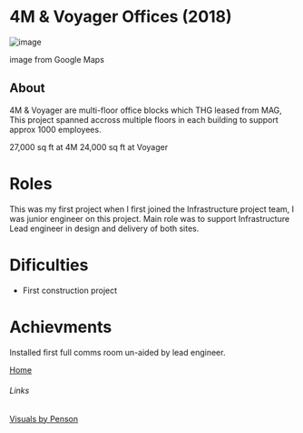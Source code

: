 # 4M & Voyager Offices (2018)


![image](https://user-images.githubusercontent.com/4409144/151149155-de823dd6-2b35-45ed-ac06-6fc80f395f2b.png)

image from Google Maps

## About

4M & Voyager are multi-floor office blocks which THG leased from MAG, This project spanned accross multiple floors in each building to support approx 1000 employees.

27,000 sq ft at 4M
24,000 sq ft at Voyager

# Roles

This was my first project when I first joined the Infrastructure project team, I was junior engineer on this project. Main role was to support Infrastructure Lead engineer in design and delivery of both sites.

# Dificulties

- First construction project

# Achievments

Installed first full comms room un-aided by lead engineer.

[Home](../index.md)

###### Links

[Visuals by Penson](https://penson.co/en/works/4m-voyager-workspace-the-hut-group)

